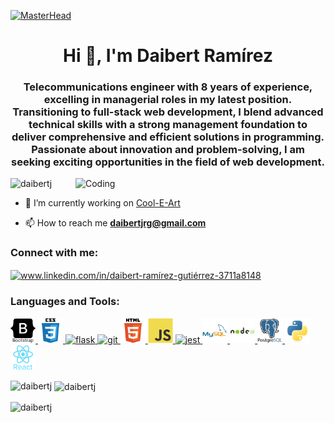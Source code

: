 [![MasterHead](https://images.unsplash.com/photo-1542831371-32f555c86880?h=500&w=1600&auto=format&fit=crop&q=60&ixlib=rb-4.0.3)](https://rishavchanda.io)
<h1 align="center">Hi 👋, I'm Daibert Ramírez</h1>
<h3 align="center">Telecommunications engineer with 8 years of experience, excelling in managerial roles in my latest position. Transitioning to full-stack web development, I blend advanced technical skills with a strong management foundation to deliver comprehensive and efficient solutions in programming. Passionate about innovation and problem-solving, I am seeking exciting opportunities in the field of web development.</h3>
<img align="right" alt="Coding" width="400" src="https://i.pinimg.com/originals/81/17/8b/81178b47a8598f0c81c4799f2cdd4057.gif">

<p align="left"> <img src="https://komarev.com/ghpvc/?username=daibertj&label=Profile%20views&color=0e75b6&style=flat" alt="daibertj" /> </p>



- 🔭 I’m currently working on [Cool-E-Art](https://github.com/Daibertj/cool-e-art)

- 📫 How to reach me **daibertjrg@gmail.com**



<h3 align="left">Connect with me:</h3>
<p align="left">
<a href="https://linkedin.com/in/www.linkedin.com/in/daibert-ramírez-gutiérrez-3711a8148" target="blank"><img align="center" src="https://raw.githubusercontent.com/rahuldkjain/github-profile-readme-generator/master/src/images/icons/Social/linked-in-alt.svg" alt="www.linkedin.com/in/daibert-ramírez-gutiérrez-3711a8148" height="30" width="40" /></a>
</p>

<h3 align="left">Languages and Tools:</h3>
<p align="left"> <a href="https://getbootstrap.com" target="_blank" rel="noreferrer"> <img src="https://raw.githubusercontent.com/devicons/devicon/master/icons/bootstrap/bootstrap-plain-wordmark.svg" alt="bootstrap" width="40" height="40"/> </a> <a href="https://www.w3schools.com/css/" target="_blank" rel="noreferrer"> <img src="https://raw.githubusercontent.com/devicons/devicon/master/icons/css3/css3-original-wordmark.svg" alt="css3" width="40" height="40"/> </a> <a href="https://flask.palletsprojects.com/" target="_blank" rel="noreferrer"> <img src="https://www.vectorlogo.zone/logos/pocoo_flask/pocoo_flask-icon.svg" alt="flask" width="40" height="40"/> </a> <a href="https://git-scm.com/" target="_blank" rel="noreferrer"> <img src="https://www.vectorlogo.zone/logos/git-scm/git-scm-icon.svg" alt="git" width="40" height="40"/> </a> <a href="https://www.w3.org/html/" target="_blank" rel="noreferrer"> <img src="https://raw.githubusercontent.com/devicons/devicon/master/icons/html5/html5-original-wordmark.svg" alt="html5" width="40" height="40"/> </a> <a href="https://developer.mozilla.org/en-US/docs/Web/JavaScript" target="_blank" rel="noreferrer"> <img src="https://raw.githubusercontent.com/devicons/devicon/master/icons/javascript/javascript-original.svg" alt="javascript" width="40" height="40"/> </a> <a href="https://jestjs.io" target="_blank" rel="noreferrer"> <img src="https://www.vectorlogo.zone/logos/jestjsio/jestjsio-icon.svg" alt="jest" width="40" height="40"/> </a> <a href="https://www.mysql.com/" target="_blank" rel="noreferrer"> <img src="https://raw.githubusercontent.com/devicons/devicon/master/icons/mysql/mysql-original-wordmark.svg" alt="mysql" width="40" height="40"/> </a> <a href="https://nodejs.org" target="_blank" rel="noreferrer"> <img src="https://raw.githubusercontent.com/devicons/devicon/master/icons/nodejs/nodejs-original-wordmark.svg" alt="nodejs" width="40" height="40"/> </a> <a href="https://www.postgresql.org" target="_blank" rel="noreferrer"> <img src="https://raw.githubusercontent.com/devicons/devicon/master/icons/postgresql/postgresql-original-wordmark.svg" alt="postgresql" width="40" height="40"/> </a> <a href="https://www.python.org" target="_blank" rel="noreferrer"> <img src="https://raw.githubusercontent.com/devicons/devicon/master/icons/python/python-original.svg" alt="python" width="40" height="40"/> </a> <a href="https://reactjs.org/" target="_blank" rel="noreferrer"> <img src="https://raw.githubusercontent.com/devicons/devicon/master/icons/react/react-original-wordmark.svg" alt="react" width="40" height="40"/> </a> </p>

<p><img align="left" src="https://github-readme-stats.vercel.app/api/top-langs?username=daibertj&show_icons=true&locale=en&layout=compact" alt="daibertj" /></p>

<p>&nbsp;<img align="center" src="https://github-readme-stats.vercel.app/api?username=daibertj&show_icons=true&locale=en" alt="daibertj" /></p>

<p><img align="center" src="https://github-readme-streak-stats.herokuapp.com/?user=daibertj&" alt="daibertj" /></p>


